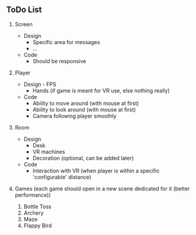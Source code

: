 ## ToDo List

1) Screen
	* Design
		* Specific area for messages
		* ... 
	* Code
		* Should be responsive

2)	Player
	* Design - FPS
		* Hands (if game is meant for VR use, else nothing really)
	* Code
		* Ability to move around (with mouse at first)
		* Ability to look around (with mouse at first)
		* Camera following player smoothly

3) Room 
	* Design
		* Desk
		* VR machines
		* Decoration (optional, can be added later)
	* Code
		* Interaction with VR (when player is within a specific 'configurable' distance)

4) Games (each game should open in a new scene dedicated for it (better performance))
	1) Bottle Toss
	2) Archery
	3) Maze
	4) Flappy Bird
